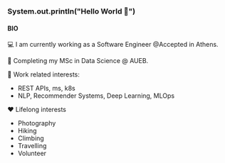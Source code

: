 ### System.out.println("Hello World 👋")

<!--
**sndoja/sndoja** is a ✨ _special_ ✨ repository because its `README.md` (this file) appears on your GitHub profile.

Here are some ideas to get you started:

- 🔭 I’m currently working on ...
- 🌱 I’m currently learning ...
- 👯 I’m looking to collaborate on ...
- 🤔 I’m looking for help with ...
- 💬 Ask me about ...
- 📫 How to reach me: ...
- 😄 Pronouns: ...
- ⚡ Fun fact: ...
-->


#### BIO

💻 I am currently working as a Software Engineer @Accepted in Athens.

🌱 Completing my MSc in Data Science @ AUEB.

🧐 Work related interests:
- REST APIs, ms, k8s
- NLP, Recommender Systems, Deep Learning, MLOps

❤️ Lifelong interests
- Photography
- Hiking
- Climbing
- Travelling
- Volunteer







